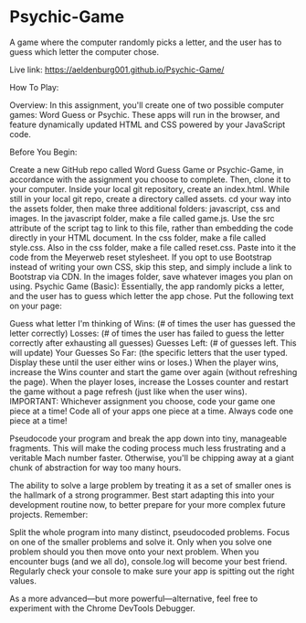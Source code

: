 # Psychic-Game

A game where the computer randomly picks a letter, and the user has to guess which letter the computer chose.

Live link: https://aeldenburg001.github.io/Psychic-Game/

How To Play:

Overview: In this assignment, you'll create one of two possible computer games: Word Guess or Psychic. These apps will run in the browser, and feature dynamically updated HTML and CSS powered by your JavaScript code.

Before You Begin:

Create a new GitHub repo called Word Guess Game or Psychic-Game, in accordance with the assignment you choose to complete. Then, clone it to your computer.
Inside your local git repository, create an index.html.
While still in your local git repo, create a directory called assets.
cd your way into the assets folder, then make three additional folders: javascript, css and images.
In the javascript folder, make a file called game.js. Use the src attribute of the script tag to link to this file, rather than embedding the code directly in your HTML document.
In the css folder, make a file called style.css.
Also in the css folder, make a file called reset.css. Paste into it the code from the Meyerweb reset stylesheet. If you opt to use Bootstrap instead of writing your own CSS, skip this step, and simply include a link to Bootstrap via CDN.
In the images folder, save whatever images you plan on using.
Psychic Game (Basic): Essentially, the app randomly picks a letter, and the user has to guess which letter the app chose. Put the following text on your page:

Guess what letter I'm thinking of
Wins: (# of times the user has guessed the letter correctly)
Losses: (# of times the user has failed to guess the letter correctly after exhausting all guesses)
Guesses Left: (# of guesses left. This will update)
Your Guesses So Far: (the specific letters that the user typed. Display these until the user either wins or loses.)
When the player wins, increase the Wins counter and start the game over again (without refreshing the page).
When the player loses, increase the Losses counter and restart the game without a page refresh (just like when the user wins).
IMPORTANT: Whichever assignment you choose, code your game one piece at a time! Code all of your apps one piece at a time. Always code one piece at a time!

Pseudocode your program and break the app down into tiny, manageable fragments. This will make the coding process much less frustrating and a veritable Mach number faster. Otherwise, you'll be chipping away at a giant chunk of abstraction for way too many hours.

The ability to solve a large problem by treating it as a set of smaller ones is the hallmark of a strong programmer. Best start adapting this into your development routine now, to better prepare for your more complex future projects. Remember:

Split the whole program into many distinct, pseudocoded problems.
Focus on one of the smaller problems and solve it.
Only when you solve one problem should you then move onto your next problem.
When you encounter bugs (and we all do), console.log will become your best friend. Regularly check your console to make sure your app is spitting out the right values.

As a more advanced—but more powerful—alternative, feel free to experiment with the Chrome DevTools Debugger.
